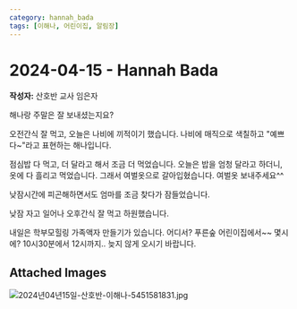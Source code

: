 ```yaml
---
category: hannah_bada
tags: [이해나, 어린이집, 알림장]
---
```


# 2024-04-15 - Hannah Bada

**작성자:** 산호반 교사 임은자  

해나랑 주말은 잘 보내셨는지요?

오전간식 잘 먹고, 오늘은 나비에  끼적이기 했습니다. 나비에 매직으로 색칠하고 "예쁘다~"라고 표현하는 해나입니다.

점심밥  다 먹고, 더 달라고 해서 조금 더 먹었습니다. 오늘은 밥을 엄청 달라고 하더니, 옷에 다 흘리고 먹었습니다.  그래서 여벌옷으로 갈아입혔습니다. 여벌옷 보내주세요^^

낮잠시간에  피곤해하면서도 엄마를 조금 찾다가 잠들었습니다.

낮잠 자고 일어나 오후간식 잘 먹고 하원했습니다.

내일은 학부모힐링 가족액자 만들기가 있습니다.
어디서? 푸른숲 어린이집에서~~
몇시에? 10시30분에서 12시까지..
늦지 않게 오시기 바랍니다.

## Attached Images
![2024년04년15일-산호반-이해나-5451581831.jpg](https://feghi.github.io/assets/img/bada_photo/2024년04년15일-산호반-이해나-5451581831.jpg)

